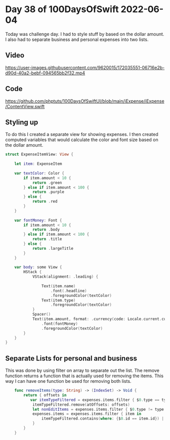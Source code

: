 # Day 38 of 100DaysOfSwift 2022-06-04

Today was challenge day.  I had to style stuff by based on the dollar amount.  I also had to separate business and personal expenses into two lists.

## Video

https://user-images.githubusercontent.com/9620015/172035551-06716e2b-d90d-40a2-bebf-094565bb2f32.mp4

## Code

https://github.com/phptuts/100DaysOfSwiftUI/blob/main/iExpense/iExpense/ContentView.swift

## Styling up 

To do this I created a separate view for showing expenses.  I then created computed variables that would calculate the color and font size based on the dollar amount.

```swift
struct ExpenseItemView: View {
    
    let item: ExpenseItem
    
    var textColor: Color {
        if item.amount < 10 {
            return .green
        } else if item.amount < 100 {
            return .purple
        } else {
            return .red
        }
    }
    
    var fontMoney: Font {
        if item.amount < 10 {
            return .body
        } else if item.amount < 100 {
            return .title
        } else {
            return .largeTitle
        }
    }
    
    var body: some View {
        HStack {
            VStack(alignment: .leading) {
                
                Text(item.name)
                    .font(.headline)
                    .foregroundColor(textColor)
                Text(item.type)
                    .foregroundColor(textColor)
            }
            Spacer()
            Text(item.amount, format: .currency(code: Locale.current.currencyCode ?? "USD"))
                .font(fontMoney)
                .foregroundColor(textColor)
        }
    }
}
```

## Separate Lists for personal and business

This was done by using filter on array to separate out the list.  The remove function returns a function that is actually used for removing the items.  This way I can have one function be used for removing both lists.

```swift
    func removeItems(type: String) -> (IndexSet) -> Void {
        return { offsets in
           var itemTypeFiltered = expenses.items.filter { $0.type == type }
            itemTypeFiltered.remove(atOffsets: offsets)
            let nonEditItems = expenses.items.filter { $0.type != type }
            expenses.items = expenses.items.filter { item in
                itemTypeFiltered.contains(where: {$0.id == item.id}) || nonEditItems.contains(where: {$0.id == item.id})
            }
        }
    }
```
